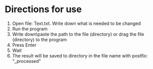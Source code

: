 # Directions for use

1. Open file: Text.txt. Write down what is needed to be changed
2. Run the program
3. Write down\paste the path to the file (directory) or drag the file (directory) to the program
4. Press Enter 
5. Wait
6. The result will be saved to directory in the file name with postfix: "_processed"